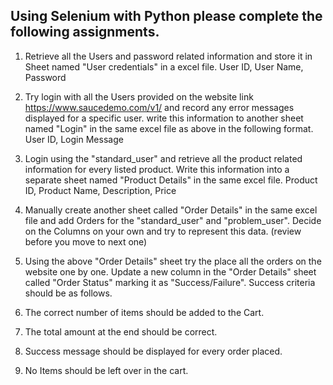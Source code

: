 Using Selenium with Python please complete the following assignments.
--------------------------------------------------------------------------

1. Retrieve all the Users and password related information and store it in Sheet named "User credentials" in a excel file.
User ID, User Name, Password

2. Try login with all the Users provided on the website link https://www.saucedemo.com/v1/ and record any error messages 
displayed for a specific user. write this information to another sheet named "Login" in the same excel file as above 
in the following format.
User ID, Login Message
 
3. Login using the "standard_user" and retrieve all the product related information for every listed product. 
Write this information into a separate sheet named "Product Details" in the same excel file.
Product ID, Product Name, Description, Price

4. Manually create another sheet called "Order Details" in the same excel file and add Orders for 
the "standard_user" and "problem_user". Decide on the Columns on your own and try to represent this data. 
(review before you move to next one)

5. Using the above "Order Details" sheet try the place all the orders on the website one by one. Update a new column in the 
"Order Details" sheet called "Order Status" marking it as "Success/Failure".
Success criteria should be as follows.
1. The correct number of items should be added to the Cart.
2. The total amount at the end should be correct.
3. Success message should be displayed for every order placed.
4. No Items should be left over in the cart.
